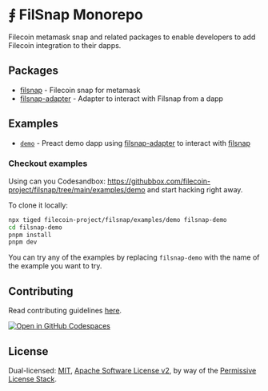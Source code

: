 # ⨎ FilSnap Monorepo

Filecoin metamask snap and related packages to enable developers to add Filecoin integration to their dapps.

## Packages

- [filsnap](./packages/filsnap) - Filecoin snap for metamask
- [filsnap-adapter](./packages/filsnap-adapter) - Adapter to interact with Filsnap from a dapp

## Examples

- [`demo`](./packages/demo) - Preact demo dapp using [filsnap-adapter](./packages/filsnap-adapter) to interact with [filsnap](./packages/filsnap)

### Checkout examples

Using can you Codesandbox: <https://githubbox.com/filecoin-project/filsnap/tree/main/examples/demo> and start hacking right away.

To clone it locally:

```bash
npx tiged filecoin-project/filsnap/examples/demo filsnap-demo
cd filsnap-demo
pnpm install
pnpm dev
```

You can try any of the examples by replacing `filsnap-demo` with the name of the example you want to try.

## Contributing

Read contributing guidelines [here](.github/CONTRIBUTING.md).

[![Open in GitHub Codespaces](https://github.com/codespaces/badge.svg)](https://codespaces.new/oddsdk/passkeys)

## License

Dual-licensed: [MIT](./LICENSE-MIT), [Apache Software License v2](./LICENSE-APACHE), by way of the
[Permissive License Stack](https://protocol.ai/blog/announcing-the-permissive-license-stack/).

